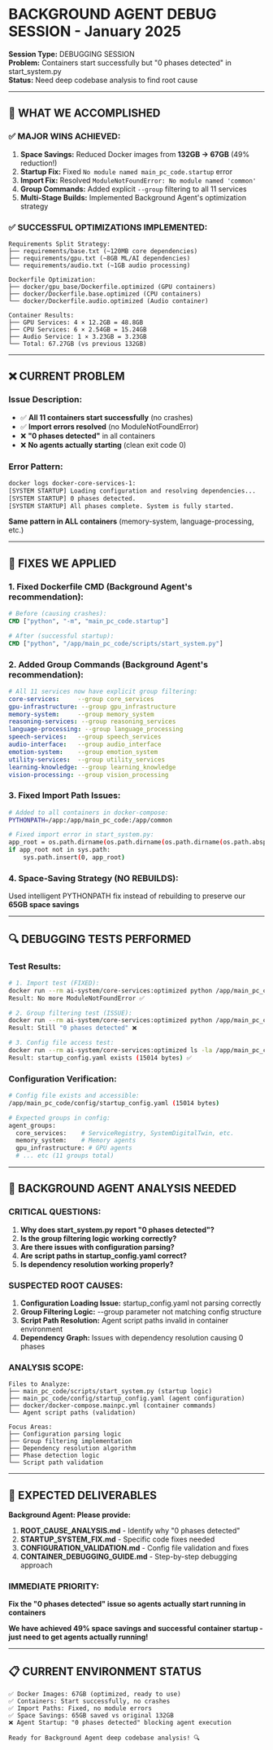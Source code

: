 # BACKGROUND AGENT DEBUG SESSION - January 2025

**Session Type:** DEBUGGING SESSION  
**Problem:** Containers start successfully but "0 phases detected" in start_system.py  
**Status:** Need deep codebase analysis to find root cause  

---

## 🎯 **WHAT WE ACCOMPLISHED**

### **✅ MAJOR WINS ACHIEVED:**
1. **Space Savings:** Reduced Docker images from **132GB → 67GB** (49% reduction!)
2. **Startup Fix:** Fixed `No module named main_pc_code.startup` error 
3. **Import Fix:** Resolved `ModuleNotFoundError: No module named 'common'`
4. **Group Commands:** Added explicit `--group` filtering to all 11 services
5. **Multi-Stage Builds:** Implemented Background Agent's optimization strategy

### **✅ SUCCESSFUL OPTIMIZATIONS IMPLEMENTED:**
```
Requirements Split Strategy:
├── requirements/base.txt (~120MB core dependencies)
├── requirements/gpu.txt (~8GB ML/AI dependencies)  
└── requirements/audio.txt (~1GB audio processing)

Dockerfile Optimization:
├── docker/gpu_base/Dockerfile.optimized (GPU containers)
├── docker/Dockerfile.base.optimized (CPU containers)
└── docker/Dockerfile.audio.optimized (Audio container)

Container Results:
├── GPU Services: 4 × 12.2GB = 48.8GB
├── CPU Services: 6 × 2.54GB = 15.24GB
├── Audio Service: 1 × 3.23GB = 3.23GB
└── Total: 67.27GB (vs previous 132GB)
```

---

## ❌ **CURRENT PROBLEM**

### **Issue Description:**
- ✅ **All 11 containers start successfully** (no crashes)
- ✅ **Import errors resolved** (no ModuleNotFoundError)  
- ❌ **"0 phases detected"** in all containers
- ❌ **No agents actually starting** (clean exit code 0)

### **Error Pattern:**
```bash
docker logs docker-core-services-1:
[SYSTEM STARTUP] Loading configuration and resolving dependencies...
[SYSTEM STARTUP] 0 phases detected.
[SYSTEM STARTUP] All phases complete. System is fully started.
```

**Same pattern in ALL containers** (memory-system, language-processing, etc.)

---

## 🔧 **FIXES WE APPLIED**

### **1. Fixed Dockerfile CMD (Background Agent's recommendation):**
```dockerfile
# Before (causing crashes):
CMD ["python", "-m", "main_pc_code.startup"]

# After (successful startup):  
CMD ["python", "/app/main_pc_code/scripts/start_system.py"]
```

### **2. Added Group Commands (Background Agent's recommendation):**
```yaml
# All 11 services now have explicit group filtering:
core-services:     --group core_services
gpu-infrastructure: --group gpu_infrastructure  
memory-system:     --group memory_system
reasoning-services: --group reasoning_services
language-processing: --group language_processing
speech-services:   --group speech_services
audio-interface:   --group audio_interface
emotion-system:    --group emotion_system
utility-services:  --group utility_services
learning-knowledge: --group learning_knowledge
vision-processing: --group vision_processing
```

### **3. Fixed Import Path Issues:**
```bash
# Added to all containers in docker-compose:
PYTHONPATH=/app:/app/main_pc_code:/app/common

# Fixed import error in start_system.py:
app_root = os.path.dirname(os.path.dirname(os.path.dirname(os.path.abspath(__file__))))
if app_root not in sys.path:
    sys.path.insert(0, app_root)
```

### **4. Space-Saving Strategy (NO REBUILDS):**
Used intelligent PYTHONPATH fix instead of rebuilding to preserve our **65GB space savings**

---

## 🔍 **DEBUGGING TESTS PERFORMED**

### **Test Results:**
```bash
# 1. Import test (FIXED):
docker run --rm ai-system/core-services:optimized python /app/main_pc_code/scripts/start_system.py --help
Result: No more ModuleNotFoundError ✅

# 2. Group filtering test (ISSUE):
docker run --rm ai-system/core-services:optimized python /app/main_pc_code/scripts/start_system.py --group core_services  
Result: Still "0 phases detected" ❌

# 3. Config file access test:
docker run --rm ai-system/core-services:optimized ls -la /app/main_pc_code/config/
Result: startup_config.yaml exists (15014 bytes) ✅
```

### **Configuration Verification:**
```bash
# Config file exists and accessible:
/app/main_pc_code/config/startup_config.yaml (15014 bytes)

# Expected groups in config:
agent_groups:
  core_services:    # ServiceRegistry, SystemDigitalTwin, etc.
  memory_system:    # Memory agents
  gpu_infrastructure: # GPU agents
  # ... etc (11 groups total)
```

---

## 🎯 **BACKGROUND AGENT ANALYSIS NEEDED**

### **CRITICAL QUESTIONS:**
1. **Why does start_system.py report "0 phases detected"?**
2. **Is the group filtering logic working correctly?**
3. **Are there issues with configuration parsing?**
4. **Are script paths in startup_config.yaml correct?**
5. **Is dependency resolution working properly?**

### **SUSPECTED ROOT CAUSES:**
1. **Configuration Loading Issue:** startup_config.yaml not parsing correctly
2. **Group Filtering Logic:** --group parameter not matching config structure  
3. **Script Path Resolution:** Agent script paths invalid in container environment
4. **Dependency Graph:** Issues with dependency resolution causing 0 phases

### **ANALYSIS SCOPE:**
```
Files to Analyze:
├── main_pc_code/scripts/start_system.py (startup logic)
├── main_pc_code/config/startup_config.yaml (agent configuration)
├── docker/docker-compose.mainpc.yml (container commands)
└── Agent script paths (validation)

Focus Areas:
├── Configuration parsing logic
├── Group filtering implementation  
├── Dependency resolution algorithm
├── Phase detection logic
└── Script path validation
```

---

## 🚀 **EXPECTED DELIVERABLES**

**Background Agent: Please provide:**

1. **ROOT_CAUSE_ANALYSIS.md** - Identify why "0 phases detected"
2. **STARTUP_SYSTEM_FIX.md** - Specific code fixes needed
3. **CONFIGURATION_VALIDATION.md** - Config file validation and fixes
4. **CONTAINER_DEBUGGING_GUIDE.md** - Step-by-step debugging approach

### **IMMEDIATE PRIORITY:**
**Fix the "0 phases detected" issue so agents actually start running in containers**

**We have achieved 49% space savings and successful container startup - just need to get agents actually running!**

---

## 📋 **CURRENT ENVIRONMENT STATUS**

```
✅ Docker Images: 67GB (optimized, ready to use)
✅ Containers: Start successfully, no crashes
✅ Import Paths: Fixed, no module errors
✅ Space Savings: 65GB saved vs original 132GB
❌ Agent Startup: "0 phases detected" blocking agent execution

Ready for Background Agent deep codebase analysis! 🔍
``` 